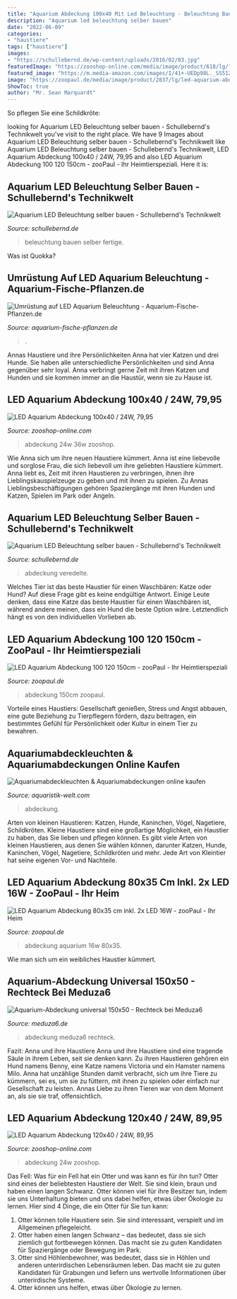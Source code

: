```yaml
---
title: "Aquarium Abdeckung 100x40 Mit Led Beleuchtung - Beleuchtung Bauen Selber Fertige"
description: "Aquarium led beleuchtung selber bauen"
date: "2022-06-09"
categories:
- "haustiere"
tags: ["haustiere"]
images:
- "https://schullebernd.de/wp-content/uploads/2016/02/03.jpg"
featuredImage: "https://zooshop-online.com/media/image/product/618/lg/led-aquarium-abdeckung-120x40-24w~6.jpg"
featured_image: "https://m.media-amazon.com/images/I/41+-UEDp98L._SS512_.jpg"
image: "https://zoopaul.de/media/image/product/2837/lg/led-aquarium-abdeckung-100-120-150cm.jpg"
ShowToc: true
author: "Mr. Sean Marquardt"
---
```



So pflegen Sie eine Schildkröte:

	

		
looking for Aquarium LED Beleuchtung selber bauen - Schullebernd&#039;s Technikwelt you've visit to the right place. We have 9 Images about Aquarium LED Beleuchtung selber bauen - Schullebernd&#039;s Technikwelt like Aquarium LED Beleuchtung selber bauen - Schullebernd&#039;s Technikwelt, LED Aquarium Abdeckung 100x40 / 24W, 79,95 and also LED Aquarium Abdeckung 100 120 150cm - zooPaul - Ihr Heimtierspeziali. Here it is:
		
    
## Aquarium LED Beleuchtung Selber Bauen - Schullebernd&#039;s Technikwelt

<img loading=lazy src="http://schullebernd.de/wp-content/uploads/2016/02/01-1024x768.jpg" onerror="this.onerror=null;this.src='https://tse2.mm.bing.net/th?id=OIP.-sx-R75GylAny3NWudtmkQHaFj&amp;pid=15.1';" alt="Aquarium LED Beleuchtung selber bauen - Schullebernd&#039;s Technikwelt">

_Source: schullebernd.de_

>beleuchtung bauen selber fertige. 

	

Was ist Quokka?

    
## Umrüstung Auf LED Aquarium Beleuchtung - Aquarium-Fische-Pflanzen.de

<img loading=lazy src="https://aquarium-fische-pflanzen.de/wp-content/uploads/2018/03/aquarium-led-beleuchtung.jpg" onerror="this.onerror=null;this.src='https://tse2.mm.bing.net/th?id=OIP.FFHMTYDarOs4G7c_ChXtvwHaEk&amp;pid=15.1';" alt="Umrüstung auf LED Aquarium Beleuchtung - Aquarium-Fische-Pflanzen.de">

_Source: aquarium-fische-pflanzen.de_

>. 

	

Annas Haustiere und ihre Persönlichkeiten
Anna hat vier Katzen und drei Hunde. Sie haben alle unterschiedliche Persönlichkeiten und sind Anna gegenüber sehr loyal. Anna verbringt gerne Zeit mit ihren Katzen und Hunden und sie kommen immer an die Haustür, wenn sie zu Hause ist.

    
## LED Aquarium Abdeckung 100x40 / 24W, 79,95

<img loading=lazy src="https://zooshop-online.com/media/image/product/617/md/led-aquarium-abdeckung-100x40-24w~6.jpg" onerror="this.onerror=null;this.src='https://tse4.mm.bing.net/th?id=OIP.IBNw2flR3rc_S5gTktqCywAAAA&amp;pid=15.1';" alt="LED Aquarium Abdeckung 100x40 / 24W, 79,95">

_Source: zooshop-online.com_

>abdeckung 24w 36w zooshop. 

	

Wie Anna sich um ihre neuen Haustiere kümmert.
Anna ist eine liebevolle und sorglose Frau, die sich liebevoll um ihre geliebten Haustiere kümmert. Anna liebt es, Zeit mit ihren Haustieren zu verbringen, ihnen ihre Lieblingskauspielzeuge zu geben und mit ihnen zu spielen. Zu Annas Lieblingsbeschäftigungen gehören Spaziergänge mit ihren Hunden und Katzen, Spielen im Park oder Angeln.

    
## Aquarium LED Beleuchtung Selber Bauen - Schullebernd&#039;s Technikwelt

<img loading=lazy src="https://schullebernd.de/wp-content/uploads/2016/02/03.jpg" onerror="this.onerror=null;this.src='https://tse3.mm.bing.net/th?id=OIP.03pjEu2ZxDG8VUEYzR04PQHaFj&amp;pid=15.1';" alt="Aquarium LED Beleuchtung selber bauen - Schullebernd&#039;s Technikwelt">

_Source: schullebernd.de_

>abdeckung veredelte. 

	

Welches Tier ist das beste Haustier für einen Waschbären: Katze oder Hund?
Auf diese Frage gibt es keine endgültige Antwort. Einige Leute denken, dass eine Katze das beste Haustier für einen Waschbären ist, während andere meinen, dass ein Hund die beste Option wäre. Letztendlich hängt es von den individuellen Vorlieben ab.

    
## LED Aquarium Abdeckung 100 120 150cm - ZooPaul - Ihr Heimtierspeziali

<img loading=lazy src="https://zoopaul.de/media/image/product/2837/lg/led-aquarium-abdeckung-100-120-150cm.jpg" onerror="this.onerror=null;this.src='https://tse4.mm.bing.net/th?id=OIP.7EFMyp3Nytyqb9AjJRN9uAHaE7&amp;pid=15.1';" alt="LED Aquarium Abdeckung 100 120 150cm - zooPaul - Ihr Heimtierspeziali">

_Source: zoopaul.de_

>abdeckung 150cm zoopaul. 

	

Vorteile eines Haustiers: Gesellschaft genießen, Stress und Angst abbauen, eine gute Beziehung zu Tierpflegern fördern, dazu beitragen, ein bestimmtes Gefühl für Persönlichkeit oder Kultur in einem Tier zu bewahren.

    
## Aquariumabdeckleuchten &amp; Aquariumabdeckungen Online Kaufen

<img loading=lazy src="https://m.media-amazon.com/images/I/41+-UEDp98L._SS512_.jpg" onerror="this.onerror=null;this.src='https://tse3.mm.bing.net/th?id=OIP.AzKwNcrDtsXtyzXB0pA9pgHaHa&amp;pid=15.1';" alt="Aquariumabdeckleuchten &amp; Aquariumabdeckungen online kaufen">

_Source: aquaristik-welt.com_

>abdeckung. 

	

Arten von kleinen Haustieren: Katzen, Hunde, Kaninchen, Vögel, Nagetiere, Schildkröten.
Kleine Haustiere sind eine großartige Möglichkeit, ein Haustier zu haben, das Sie lieben und pflegen können. Es gibt viele Arten von kleinen Haustieren, aus denen Sie wählen können, darunter Katzen, Hunde, Kaninchen, Vögel, Nagetiere, Schildkröten und mehr. Jede Art von Kleintier hat seine eigenen Vor- und Nachteile.

    
## LED Aquarium Abdeckung 80x35 Cm Inkl. 2x LED 16W - ZooPaul - Ihr Heim

<img loading=lazy src="https://zoopaul.de/media/image/product/2372/lg/led-aquarium-abdeckung-80x35-cm-inkl-2x-led-16w~2.jpg" onerror="this.onerror=null;this.src='https://tse2.mm.bing.net/th?id=OIP.9kij7so_QrFwkFssRn3f5wHaDf&amp;pid=15.1';" alt="LED Aquarium Abdeckung 80x35 cm inkl. 2x LED 16W - zooPaul - Ihr Heim">

_Source: zoopaul.de_

>abdeckung aquarium 16w 80x35. 

	

Wie man sich um ein weibliches Haustier kümmert.

    
## Aquarium-Abdeckung Universal 150x50 - Rechteck Bei Meduza6

<img loading=lazy src="https://www.meduza6.de/artikel/679/impression/universal-150x50-aquarium-abdeckung_sample1.jpg" onerror="this.onerror=null;this.src='https://tse2.mm.bing.net/th?id=OIP.mcWYeuPCy3ZwilknVSK-XwHaFj&amp;pid=15.1';" alt="Aquarium-Abdeckung universal 150x50 - Rechteck bei Meduza6">

_Source: meduza6.de_

>abdeckung meduza6 rechteck. 

	

Fazit: Anna und ihre Haustiere
Anna und ihre Haustiere sind eine tragende Säule in ihrem Leben, seit sie denken kann. Zu ihren Haustieren gehören ein Hund namens Benny, eine Katze namens Victoria und ein Hamster namens Milo. Anna hat unzählige Stunden damit verbracht, sich um ihre Tiere zu kümmern, sei es, um sie zu füttern, mit ihnen zu spielen oder einfach nur Gesellschaft zu leisten. Annas Liebe zu ihren Tieren war von dem Moment an, als sie sie traf, offensichtlich.

    
## LED Aquarium Abdeckung 120x40 / 24W, 89,95

<img loading=lazy src="https://zooshop-online.com/media/image/product/618/lg/led-aquarium-abdeckung-120x40-24w~6.jpg" onerror="this.onerror=null;this.src='https://tse1.mm.bing.net/th?id=OIP.0nsYfmi9u8JwCxo5-imgjwHaHa&amp;pid=15.1';" alt="LED Aquarium Abdeckung 120x40 / 24W, 89,95">

_Source: zooshop-online.com_

>abdeckung 24w zooshop. 

	

Das Fell: Was für ein Fell hat ein Otter und was kann es für ihn tun?
Otter sind eines der beliebtesten Haustiere der Welt. Sie sind klein, braun und haben einen langen Schwanz. Otter können viel für ihre Besitzer tun, indem sie uns Unterhaltung bieten und uns dabei helfen, etwas über Ökologie zu lernen. Hier sind 4 Dinge, die ein Otter für Sie tun kann:
1) Otter können tolle Haustiere sein. Sie sind interessant, verspielt und im Allgemeinen pflegeleicht.
2) Otter haben einen langen Schwanz – das bedeutet, dass sie sich ziemlich gut fortbewegen können. Das macht sie zu guten Kandidaten für Spaziergänge oder Bewegung im Park.
3) Otter sind Höhlenbewohner, was bedeutet, dass sie in Höhlen und anderen unterirdischen Lebensräumen leben. Das macht sie zu guten Kandidaten für Grabungen und liefern uns wertvolle Informationen über unterirdische Systeme.
4) Otter können uns helfen, etwas über Ökologie zu lernen.

